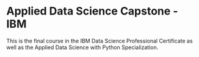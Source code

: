 # Applied Data Science Capstone - IBM
This is the final course in the IBM Data Science Professional Certificate as well as the Applied Data Science with Python Specialization.

